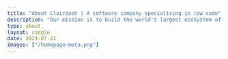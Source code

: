 ```yaml
---
title: "About Clairdash | A software company specialising in low code"
description: "Our mission is to build the world's largest ecosystem of business applications"
type: about
layout: single
date: 2024-07-31
images: ["/homepage-meta.png"]
---
```

